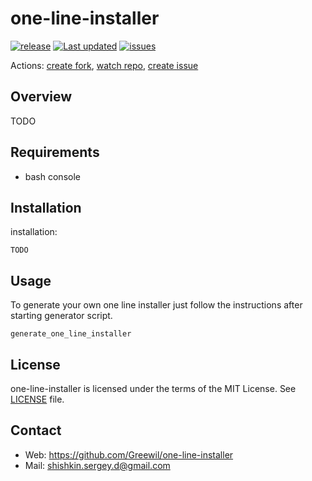 # one-line-installer
[![release](https://badgen.net/github/release/Greewil/one-line-installer)](https://github.com/Greewil/one-line-installer/releases)
[![Last updated](https://img.shields.io/github/release-date/Greewil/one-line-installer?label=updated)](https://github.com/Greewil/one-line-installer/releases)
[![issues](https://badgen.net/github/issues/Greewil/one-line-installer)](https://github.com/Greewil/one-line-installer/issues)

Actions: [create fork](https://github.com/Greewil/one-line-installer/fork), [watch repo](https://github.com/Greewil/one-line-installer/subscription), [create issue](https://github.com/Greewil/one-line-installer/issues/new)

## Overview

TODO

## Requirements

- bash console

## Installation

installation:

    TODO

## Usage

To generate your own one line installer just follow the instructions after starting generator script.

    generate_one_line_installer

## License

one-line-installer is licensed under the terms of the MIT License. See [LICENSE] file.

## Contact

* Web: <https://github.com/Greewil/one-line-installer>
* Mail: <shishkin.sergey.d@gmail.com>

[LICENSE]: https://github.com/Greewil/one-line-installer/blob/master/LICENSE